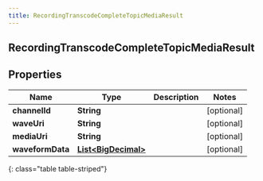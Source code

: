 ```yaml
---
title: RecordingTranscodeCompleteTopicMediaResult
---
```


## RecordingTranscodeCompleteTopicMediaResult

## Properties

| Name             | Type                                                             | Description | Notes      |
| ---------------- | ---------------------------------------------------------------- | ----------- | ---------- |
| **channelId**    | <!----><!---->**String**<!---->                                  |             | [optional] |
| **waveUri**      | <!----><!---->**String**<!---->                                  |             | [optional] |
| **mediaUri**     | <!----><!---->**String**<!---->                                  |             | [optional] |
| **waveformData** | <!----><!---->[**List&lt;BigDecimal&gt;**](BigDecimal.md)<!----> |             | [optional] |

{: class="table table-striped"}
